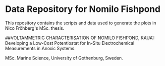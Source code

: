 # Data Repository for Nomilo Fishpond
This repository contains the scripts and data used to generate the plots in Nico Fröhberg's MSc. thesis.

##VOLTAMMETRIC CHARACTERISATION OF NOMILO FISHPOND, KAUA’I
Developing a Low-Cost Potentiostat for In-Situ Electrochemical Measurements in Anoxic Systems

MSc. Marine Science, University of Gothenburg, Sweden.
